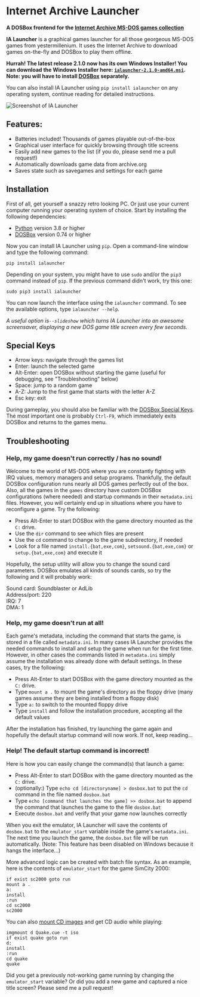 Internet Archive Launcher
=========================

**A DOSBox frontend for the [Internet Archive MS-DOS games
collection](https://archive.org/details/softwarelibrary_msdos_games)**

**IA Launcher** is a graphical games launcher for all those georgeous
MS-DOS games from yestermillenium. It uses the Internet Archive to
download games on-the-fly and DOSBox to play them offline.

**Hurrah! The latest release 2.1.0 now has its own Windows Installer!
You can download the Windows Installer here:
[`ialauncher-2.1.0-amd64.msi`](https://rtts.eu/download/ialauncher-2.1.0-amd64.msi).
Note: you will have to install [DOSBox](https://www.dosbox.com/) separately.**

You can also install IA Launcher using `pip install ialauncher` on
any operating system, continue reading for detailed instructions.

![Screenshot of IA Launcher](https://i.imgur.com/WQhGrQy.jpg)


Features:
---------

- Batteries included! Thousands of games playable out-of-the-box
- Graphical user interface for quickly browsing through title screens
- Easily add new games to the list (if you do, please send me a pull request!)
- Automatically downloads game data from archive.org
- Saves state such as savegames and settings for each game


Installation
------------

First of all, get yourself a snazzy retro looking PC. Or just use your
current computer running your operating system of choice. Start by
installing the following dependencies:

* [Python](https://www.python.org/) version 3.8 or higher
* [DOSBox](https://www.dosbox.com/) version 0.74 or higher

Now you can install IA Launcher using `pip`. Open a command-line
window and type the following command:

    pip install ialauncher

Depending on your system, you might have to use `sudo` and/or the
`pip3` command instead of `pip`. If the previous command didn't work,
try this one:

    sudo pip3 install ialauncher

You can now launch the interface using the `ialauncher` command. To
see the available options, type `ialauncher --help`.

*A useful option is`--slideshow` which turns IA Launcher into an
awesome screensaver, displaying a new DOS game title screen every few
seconds.*


Special Keys
------------

- Arrow keys: navigate through the games list
- Enter: launch the selected game
- Alt-Enter: open DOSBox without starting the game
  (useful for debugging, see "Troubleshooting" below)
- Space: jump to a random game
- A-Z: Jump to the first game that starts with the letter A-Z
- Esc key: exit

During gameplay, you should also be familiar with the [DOSBox Special
Keys](https://www.dosbox.com/wiki/Special_Keys). The most important
one is probably `Ctrl-F9`, which immediately exits DOSBox and
returns to the games menu.


Troubleshooting
---------------

### Help, my game doesn't run correctly / has no sound!

Welcome to the world of MS-DOS where you are constantly fighting with
IRQ values, memory managers and setup programs. Thankfully, the
default DOSBox configuration runs nearly all DOS games perfectly out
of the box. Also, all the games in the `games` directory have custom
DOSBox configurations (where needed) and startup commands in their
`metadata.ini` files. However, you will certainly end up in situations
where you have to reconfigure a game. Try the following:

- Press Alt-Enter to start DOSBox with the game directory mounted as
  the `C:` drive.
- Use the `dir` command to see which files are present
- Use the `cd` command to change to the game subdirectory, if needed
- Look for a file named `install.{bat,exe,com}`,
  `setsound.{bat,exe,com}` or `setup.{bat,exe,com}` and execute it

Hopefully, the setup utility will allow you to change the sound card
parameters. DOSBox emulates all kinds of sounds cards, so try the
following and it will probably work:

Sound card: Soundblaster or AdLib\
Address/port: 220\
IRQ: 7\
DMA: 1


### Help, my game doesn't run at all!

Each game's metadata, including the command that starts the game, is
stored in a file called `metadata.ini`. In many cases IA Launcher
provides the needed commands to install and setup the game when run
for the first time. However, in other cases the commands listed in
`metadata.ini` simply assume the installation was already done with
default settings. In these cases, try the following:

- Press Alt-Enter to start DOSBox with the game directory mounted as
  the `C:` drive.
- Type `mount a .` to mount the game's directory as the floppy drive
  (many games assume they are being installed from a floppy disk)
- Type `a:` to switch to the mounted floppy drive
- Type `install` and follow the installation procedure, accepting all
  the default values

After the installation has finished, try launching the game again and
hopefully the default startup command will now work. If not, keep
reading...


### Help! The default startup command is incorrect!

Here is how you can easily change the command(s) that launch a game:

- Press Alt-Enter to start DOSBox with the game directory mounted as
  the `C:` drive.
- (optionally:) Type `echo cd [directoryname] > dosbox.bat` to put the
  `cd` command in the file named `dosbox.bat`
- Type `echo [command that launches the game] >> dosbox.bat` to append
  the command that launches the game to the file `dosbox.bat`
- Execute `dosbox.bat` and verify that your game now launches correctly

When you exit the emulator, IA Launcher will save the contents of
`dosbox.bat` to the `emulator_start` variable inside the game's
`metadata.ini`. The next time you launch the game, the `dosbox.bat`
file will be run automatically. (Note: This feature has been disabled
on Windows because it hangs the interface...)

More advanced logic can be created with batch file syntax. As an
example, here is the contents of `emulator_start` for the game SimCity
2000:

    if exist sc2000 goto run
    mount a .
    a:
    install
    :run
    cd sc2000
    sc2000

You can also [mount CD images](https://www.dosbox.com/wiki/MOUNT) and
get CD audio while playing:

    imgmount d Quake.cue -t iso
    if exist quake goto run
    d:
    install
    :run
    cd quake
    quake

Did you get a previously not-working game running by changing the
`emulator_start` variable? Or did you add a new game and captured a
nice title screen? Please send me a pull request!
